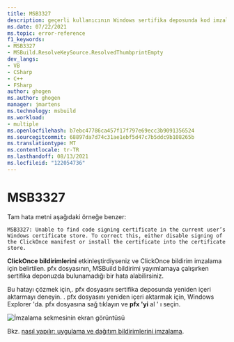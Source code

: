 ```yaml
---
title: MSB3327
description: geçerli kullanıcının Windows sertifika deposunda kod imzalama sertifikası bulunamıyor.
ms.date: 07/22/2021
ms.topic: error-reference
f1_keywords:
- MSB3327
- MSBuild.ResolveKeySource.ResolvedThumbprintEmpty
dev_langs:
- VB
- CSharp
- C++
- FSharp
author: ghogen
ms.author: ghogen
manager: jmartens
ms.technology: msbuild
ms.workload:
- multiple
ms.openlocfilehash: b7ebc47786ca457f17f797e69ecc3b9091356524
ms.sourcegitcommit: 68897da7d74c31ae1ebf5d47c7b5ddc9b108265b
ms.translationtype: MT
ms.contentlocale: tr-TR
ms.lasthandoff: 08/13/2021
ms.locfileid: "122054736"
---
```

# <a name="msb3327"></a>MSB3327

Tam hata metni aşağıdaki örneğe benzer:

```output
MSB3327: Unable to find code signing certificate in the current user’s Windows certificate store. To correct this, either disable signing of the ClickOnce manifest or install the certificate into the certificate store.
```

**ClickOnce bildirimlerini** etkinleştirdiyseniz ve ClickOnce bildirim imzalama için belirtilen. pfx dosyasının, MSBuild bildirimi yayımlamaya çalışırken sertifika deponuzda bulunamadığı bir hata alabilirsiniz.

Bu hatayı çözmek için,. pfx dosyasını sertifika deposunda yeniden içeri aktarmayı deneyin. . pfx dosyasını yeniden içeri aktarmak için, Windows Explorer 'da. pfx dosyasına sağ tıklayın ve **pfx 'yi** al ' ı seçin.

![İmzalama sekmesinin ekran görüntüsü](media/msb3327/signing-install-pfx.png)

Bkz. [nasıl yapılır: uygulama ve dağıtım bildirimlerini imzalama](../../ide/how-to-sign-application-and-deployment-manifests.md).
